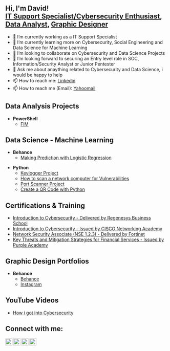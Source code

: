 <h2>Hi, I'm David! <br/><a href="www.linkedin.com/in/davidadabao"> IT Support Specialist/Cybersecurity Enthusiast</a>, <a href="https://www.behance.net/nextgen_v"> Data Analyst</a>, <a href="https://www.behance.net/nextgen_v">Graphic Designer</a></h2>

- 🔭 I’m currently working as a IT Support Specialist
- 🌱 I’m currently learning more on Cybersecurity, Social Engineering and Data Science for Machine Learning
- 👯 I’m looking to collaborate on Cybersecurity and Data Science Projects
- 🤔 I’m looking forward to securing an Entry level role in SOC, Information/Security Analyst or Junior Pentester
- 💬 Ask me about anaything related to Cybersecurity and Data Science, i would be happy to help
- 📫 How to reach me: <a href="www.linkedin.com/in/davidadabao">Linkedin</a>
- 📫 How to reach me (Email): <a href="mailto:davidadabao@yahoo.com">Yahoomail</a>

<h2>Data Analysis Projects</h2>

- <b>PowerShell</b>
  - [FIM](https://#)
<h2>Data Science - Machine Learning</h2>

- <b>Behance</b>
  - [Making Prediction with Logistic Regression](https://github.com/davidadabao/Prediction-with-Logistic-Regression)

<b></b>
- <b>Python</b>
  - [Keylogger Project](https://github.com/davidadabao/Keylogger-Project)
  - [How to scan a network computer for Vulnerabilities](https://#)
  - [Port Scanner Project](https://github.com/davidadabao/PortScanner)
  - [Create a QR Code with Python](https://github.com/davidadabao/How-to-Create-a-QR-Code-with-Python)


<b><h2>Certifications & Training </h2></b>
- [Introduction to Cybersecurity - Delivered by Regenesys Business School](https://www.linkedin.com/in/davidadabao/overlay/experience/1907725123/multiple-media-viewer/?treasuryMediaId=1635501199326)
- [Introduction to Cybersecurity - Issued by CISCO Networking Academy](https://www.credly.com/badges/f2acd627-5b31-47c7-81ad-23d340ac4f41/linked_in?t=re8cfz)
- [Network Security Associate (NSE 1,2,3) - Delivered by Fortinet](https://www.linkedin.com/in/davidadabao/overlay/experience/1907725123/multiple-media-viewer/?treasuryMediaId=1635495474723)
- [Key Threats and Mitigation Strategies for Financial Services - Issued by Purple Academy](https://www.credly.com/badges/f2acd627-5b31-47c7-81ad-23d340ac4f41/linked_in?t=re8cfz)
  
<h2>Graphic Design Portfolios</h2>

- <b>Behance</b>
  - [Behance](https://www.behance.net/nextgen_v)
  - [Instagram](https://www.instagram.com/nextgen_visionaire)

<h2>YouTube Videos</h2>

- [How i got into Cybersecurity](https://#)

<h2>Connect with me:</h2>

[<img align="left" alt="David's Channel | YouTube" width="22px" src="https://cdn.jsdelivr.net/npm/simple-icons@v3/icons/youtube.svg" />][youtube]
[<img align="left" alt="davidadabao | Twitter" width="22px" src="https://cdn.jsdelivr.net/npm/simple-icons@v3/icons/twitter.svg" />][twitter]
[<img align="left" alt="davidadabao | LinkedIn" width="22px" src="https://cdn.jsdelivr.net/npm/simple-icons@v3/icons/linkedin.svg" />][linkedin]
[<img align="left" alt="davidadabao | Instagram" width="22px" src="https://cdn.jsdelivr.net/npm/simple-icons@v3/icons/instagram.svg" />][instagram]

[linkedin]: www.linkedin.com/in/davidadabao
[youtube]: https://www.youtube.com/channel/UCndvThG3X5CYgUh9eIy_dpA
[twitter]: https://twitter.com/davidadabao
[instagram]: https://www.instagram.com/nextgen_visionaire


